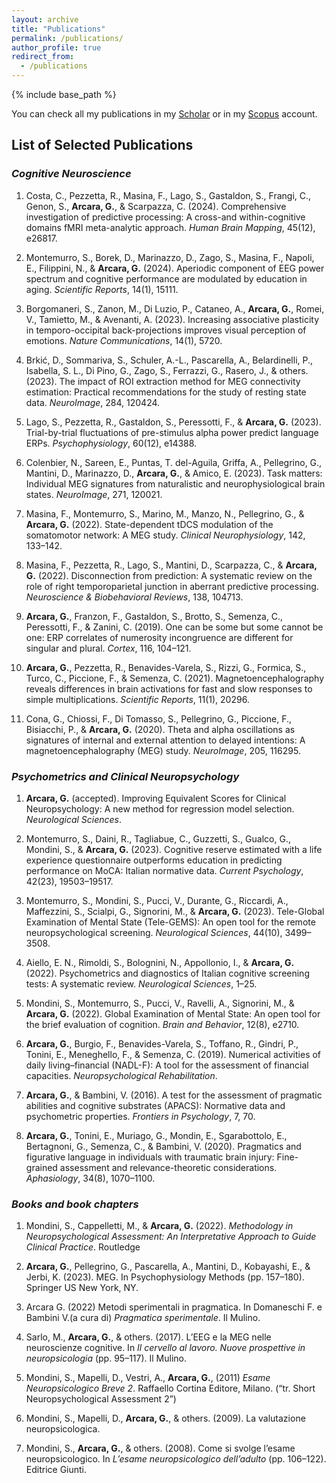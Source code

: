 ```yaml
---
layout: archive
title: "Publications"
permalink: /publications/
author_profile: true
redirect_from:
  - /publications
---
```


{% include base_path %}

You can check all my publications in my [Scholar](https://scholar.google.com/citations?user=B7eJBYsAAAAJ&hl=en&oi=ao) or in my [Scopus](https://www.scopus.com/authid/detail.uri?authorId=36714999100) account.

## List of Selected Publications

### *Cognitive Neuroscience*

1.	Costa, C., Pezzetta, R., Masina, F., Lago, S., Gastaldon, S., Frangi, C., Genon, S., **Arcara, G.**, & Scarpazza, C. (2024). Comprehensive investigation of predictive processing: A cross-and within-cognitive domains fMRI meta-analytic approach. *Human Brain Mapping*, 45(12), e26817.

2.	Montemurro, S., Borek, D., Marinazzo, D., Zago, S., Masina, F., Napoli, E., Filippini, N., & **Arcara, G.** (2024). Aperiodic component of EEG power spectrum and cognitive performance are modulated by education in aging. *Scientific Reports*, 14(1), 15111.

3.	Borgomaneri, S., Zanon, M., Di Luzio, P., Cataneo, A., **Arcara, G.**, Romei, V., Tamietto, M., & Avenanti, A. (2023). Increasing associative plasticity in temporo-occipital back-projections improves visual perception of emotions. *Nature Communications*, 14(1), 5720.

4.	Brkić, D., Sommariva, S., Schuler, A.-L., Pascarella, A., Belardinelli, P., Isabella, S. L., Di Pino, G., Zago, S., Ferrazzi, G., Rasero, J., & others. (2023). The impact of ROI extraction method for MEG connectivity estimation: Practical recommendations for the study of resting state data. *NeuroImage*, 284, 120424.

5.	Lago, S., Pezzetta, R., Gastaldon, S., Peressotti, F., & **Arcara, G.** (2023). Trial-by-trial fluctuations of pre-stimulus alpha power predict language ERPs. *Psychophysiology*, 60(12), e14388.

6.	Colenbier, N., Sareen, E., Puntas, T. del-Aguila, Griffa, A., Pellegrino, G., Mantini, D., Marinazzo, D., **Arcara, G.**, & Amico, E. (2023). Task matters: Individual MEG signatures from naturalistic and neurophysiological brain states. *NeuroImage*, 271, 120021.

7.	Masina, F., Montemurro, S., Marino, M., Manzo, N., Pellegrino, G., & **Arcara, G.** (2022). State-dependent tDCS modulation of the somatomotor network: A MEG study. *Clinical Neurophysiology*, 142, 133–142.

8.	Masina, F., Pezzetta, R., Lago, S., Mantini, D., Scarpazza, C., & **Arcara, G.** (2022). Disconnection from prediction: A systematic review on the role of right temporoparietal junction in aberrant predictive processing. *Neuroscience & Biobehavioral Reviews*, 138, 104713.

9.	**Arcara, G.**, Franzon, F., Gastaldon, S., Brotto, S., Semenza, C., Peressotti, F., & Zanini, C. (2019). One can be some but some cannot be one: ERP correlates of numerosity incongruence are different for singular and plural. *Cortex*, 116, 104–121.

10.	**Arcara, G.**, Pezzetta, R., Benavides-Varela, S., Rizzi, G., Formica, S., Turco, C., Piccione, F., & Semenza, C. (2021). Magnetoencephalography reveals differences in brain activations for fast and slow responses to simple multiplications. *Scientific Reports*, 11(1), 20296.

11.	Cona, G., Chiossi, F., Di Tomasso, S., Pellegrino, G., Piccione, F., Bisiacchi, P., & **Arcara, G.** (2020). Theta and alpha oscillations as signatures of internal and external attention to delayed intentions: A magnetoencephalography (MEG) study. *NeuroImage*, 205, 116295.


### *Psychometrics and Clinical Neuropsychology*

1. **Arcara, G.** (accepted). Improving Equivalent Scores for Clinical Neuropsychology: A new method for regression model selection. *Neurological Sciences*.

2.	Montemurro, S., Daini, R., Tagliabue, C., Guzzetti, S., Gualco, G., Mondini, S., & **Arcara, G.** (2023). Cognitive reserve estimated with a life experience questionnaire outperforms education in predicting performance on MoCA: Italian normative data. *Current Psychology*, 42(23), 19503–19517.

3.	Montemurro, S., Mondini, S., Pucci, V., Durante, G., Riccardi, A., Maffezzini, S., Scialpi, G., Signorini, M., & **Arcara, G.** (2023). Tele-Global Examination of Mental State (Tele-GEMS): An open tool for the remote neuropsychological screening. *Neurological Sciences*, 44(10), 3499–3508.

4.	Aiello, E. N., Rimoldi, S., Bolognini, N., Appollonio, I., & **Arcara, G.** (2022). Psychometrics and diagnostics of Italian cognitive screening tests: A systematic review. *Neurological Sciences*, 1–25.

5.	Mondini, S., Montemurro, S., Pucci, V., Ravelli, A., Signorini, M., & **Arcara, G.** (2022). Global Examination of Mental State: An open tool for the brief evaluation of cognition. *Brain and Behavior*, 12(8), e2710.

6. **Arcara, G.**, Burgio, F., Benavides-Varela, S., Toffano, R., Gindri, P., Tonini, E., Meneghello, F., & Semenza, C. (2019). Numerical activities of daily living–financial (NADL-F): A tool for the assessment of financial capacities. *Neuropsychological Rehabilitation*.

7.	**Arcara, G.**, & Bambini, V. (2016). A test for the assessment of pragmatic abilities and cognitive substrates (APACS): Normative data and psychometric properties. *Frontiers in Psychology*, 7, 70.

8.	**Arcara, G.**, Tonini, E., Muriago, G., Mondin, E., Sgarabottolo, E., Bertagnoni, G., Semenza, C., & Bambini, V. (2020). Pragmatics and figurative language in individuals with traumatic brain injury: Fine-grained assessment and relevance-theoretic considerations. *Aphasiology*, 34(8), 1070–1100.


### *Books and book chapters*

	
1. Mondini, S., Cappelletti, M., & **Arcara, G.** (2022). *Methodology in Neuropsychological Assessment: An Interpretative Approach to Guide Clinical Practice*. Routledge

2.	**Arcara, G.**, Pellegrino, G., Pascarella, A., Mantini, D., Kobayashi, E., & Jerbi, K. (2023). MEG. In Psychophysiology Methods (pp. 157–180). Springer US New York, NY.

3.	Arcara G.  (2022) Metodi sperimentali in pragmatica. In Domaneschi F. e Bambini V.(a cura di) *Pragmatica sperimentale*. Il Mulino.

4.	Sarlo, M., **Arcara, G.**, & others. (2017). L’EEG e la MEG nelle neuroscienze cognitive. In *Il cervello al lavoro. Nuove prospettive in neuropsicologia* (pp. 95–117). Il Mulino.

5. Mondini, S., Mapelli, D., Vestri, A., **Arcara, G.**, (2011) *Esame Neuropsicologico Breve 2*. Raffaello Cortina Editore, Milano. (“tr. Short Neuropsychological Assessment 2”)

6.	Mondini, S., Mapelli, D., **Arcara, G.**, & others. (2009). La valutazione neuropsicologica.

7.	Mondini, S., **Arcara, G.**, & others. (2008). Come si svolge l’esame neuropsicologico. In *L’esame neuropsicologico dell’adulto* (pp. 106–122). Editrice Giunti.